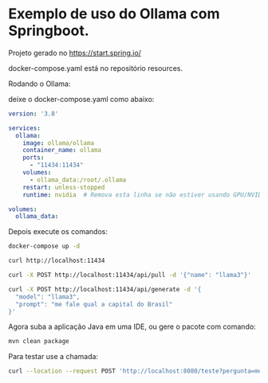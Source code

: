 # Exemplo de uso do Ollama com Springboot.

Projeto gerado no https://start.spring.io/

docker-compose.yaml está no repositório resources.

Rodando o Ollama:

deixe o docker-compose.yaml como abaixo:

```yaml
version: '3.8'

services:
  ollama:
    image: ollama/ollama
    container_name: ollama
    ports:
      - "11434:11434"
    volumes:
      - ollama_data:/root/.ollama
    restart: unless-stopped
    runtime: nvidia  # Remova esta linha se não estiver usando GPU/NVIDIA

volumes:
  ollama_data:
```

Depois execute os comandos:

```bash
docker-compose up -d

curl http://localhost:11434

curl -X POST http://localhost:11434/api/pull -d '{"name": "llama3"}'

curl -X POST http://localhost:11434/api/generate -d '{
  "model": "llama3",
  "prompt": "me fale qual a capital do Brasil"
}'
```


Agora suba a aplicação Java em uma IDE, ou gere o pacote com comando:

```bash
mvn clean package
```

Para testar use a chamada:

```bash
curl --location --request POST 'http://localhost:8080/teste?pergunta=me%20fale%20qual%20a%20capital%20do%20Brasil'
```

